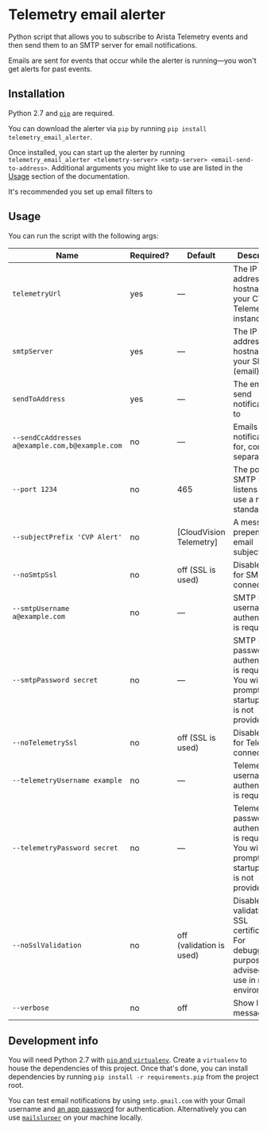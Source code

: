 # Telemetry email alerter

Python script that allows you to subscribe to Arista Telemetry events and then send them to an SMTP server for email notifications.

Emails are sent for events that occur while the alerter is running—you won't get alerts for past events.

## Installation

Python 2.7 and [`pip`](https://packaging.python.org/tutorials/installing-packages) are required.

You can download the alerter via `pip` by running `pip install telemetry_email_alerter`.

Once installed, you can start up the alerter by running `telemetry_email_alerter <telemetry-server> <smtp-server> <email-send-to-address>`. Additional arguments you might like to use are listed in the [Usage](#usage) section of the documentation.

It's recommended you set up email filters to

## Usage

You can run the script with the following args:

| Name | Required? | Default | Description |
|---|---|---|---|
| `telemetryUrl` | yes | — | The IP address or hostname of your CVP Telemetry instance |
| `smtpServer` | yes | — | The IP address or hostname of your SMTP (email) server |
| `sendToAddress` | yes | — | The email to send notifications to |
| `--sendCcAddresses a@example.com,b@example.com` | no | — | Emails to CC notifications for, comma-separated |
| `--port 1234` | no | 465 | The port your SMTP server listens to if it use a non-standard port |
| `--subjectPrefix 'CVP Alert'` | no | \[CloudVision Telemetry\] | A message to prepend to email subjects |
| `--noSmtpSsl` | no | off (SSL is used) | Disable SSL for SMTP connections |
| `--smtpUsername a@example.com` | no | — | SMTP server username if authentication is required |
| `--smtpPassword secret` | no | — | SMTP server password if authentication is required. You will be prompted at startup if this is not provided |
| `--noTelemetrySsl` | no | off (SSL is used) | Disable SSL for Telemetry connections |
| `--telemetryUsername example` | no | — | Telemetry username if authentication is required |
| `--telemetryPassword secret` | no | — |Telemetry password if authentication is required. You will be prompted at startup if this is not provided |
| `--noSslValidation` | no | off (validation is used) | Disables validation of SSL certificates. For debugging purposes. Not advised to use in real environments |
| `--verbose` | no | off | Show logging messages |

## Development info

You will need Python 2.7 with [`pip` and `virtualenv`](https://packaging.python.org/tutorials/installing-packages/). Create a `virtualenv` to house the dependencies of this project. Once that's done, you can install dependencies by running `pip install -r requirements.pip` from the project root.

You can test email notifications by using `smtp.gmail.com` with your Gmail username and [an app password](https://support.google.com/accounts/answer/185833) for authentication. Alternatively you can use [`mailslurper`](https://github.com/mailslurper/mailslurper) on your machine locally.
